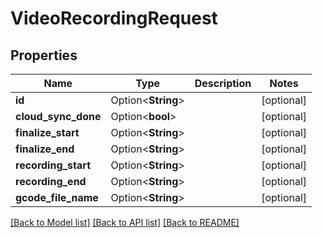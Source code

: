 # VideoRecordingRequest

## Properties

Name | Type | Description | Notes
------------ | ------------- | ------------- | -------------
**id** | Option<**String**> |  | [optional]
**cloud_sync_done** | Option<**bool**> |  | [optional]
**finalize_start** | Option<**String**> |  | [optional]
**finalize_end** | Option<**String**> |  | [optional]
**recording_start** | Option<**String**> |  | [optional]
**recording_end** | Option<**String**> |  | [optional]
**gcode_file_name** | Option<**String**> |  | [optional]

[[Back to Model list]](../README.md#documentation-for-models) [[Back to API list]](../README.md#documentation-for-api-endpoints) [[Back to README]](../README.md)


